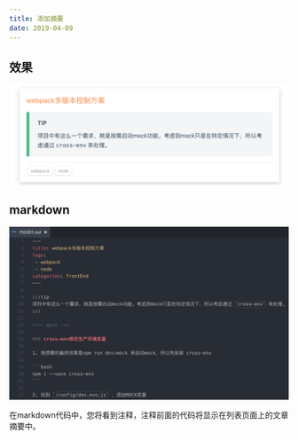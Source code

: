 ```yaml
---
title: 添加摘要
date: 2019-04-09
---
```


## 效果

![2.png](../images/11.png)

## markdown

![1.png](../images/12.png)

在markdown代码中，您将看到注释，注释前面的代码将显示在列表页面上的文章摘要中。